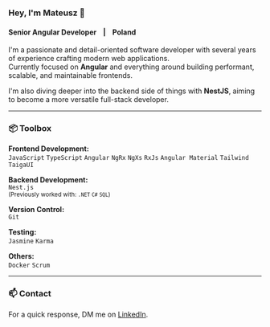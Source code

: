 ### Hey, I'm Mateusz 👋  
#### Senior Angular Developer  &nbsp;&nbsp; | &nbsp;&nbsp;  Poland

I'm a passionate and detail-oriented software developer with several years of experience crafting modern web applications.  
Currently focused on **Angular** and everything around building performant, scalable, and maintainable frontends.

I'm also diving deeper into the backend side of things with **NestJS**, aiming to become a more versatile full-stack developer.

---

### 📦 Toolbox

**Frontend Development:**  
`JavaScript` `TypeScript` `Angular` `NgRx` `NgXs` `RxJs` `Angular Material` `Tailwind` `TaigaUI`

**Backend Development:**  
`Nest.js`  
<sub>(Previously worked with: `.NET` `C#` `SQL`)</sub>

**Version Control:**  
`Git`

**Testing:**  
`Jasmine` `Karma`

**Others:**  
`Docker` `Scrum`

--- 

### 📫 Contact

 For a quick response, DM me on [LinkedIn](https://www.linkedin.com/in/mateusztomczyk02/). 
 
